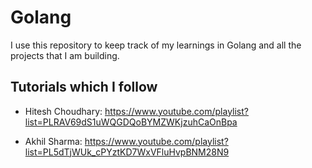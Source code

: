 # Golang

I use this repository to keep track of my learnings in Golang and all the projects that I am building.

## Tutorials which I follow

- Hitesh Choudhary: https://www.youtube.com/playlist?list=PLRAV69dS1uWQGDQoBYMZWKjzuhCaOnBpa

- Akhil Sharma: https://www.youtube.com/playlist?list=PL5dTjWUk_cPYztKD7WxVFluHvpBNM28N9 
